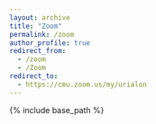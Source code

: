```yaml
---
layout: archive
title: "Zoom"
permalink: /zoom
author_profile: true
redirect_from:
  - /zoom
  - /Zoom
redirect_to:
  - https://cmu.zoom.us/my/urialon
---
```


{% include base_path %}

